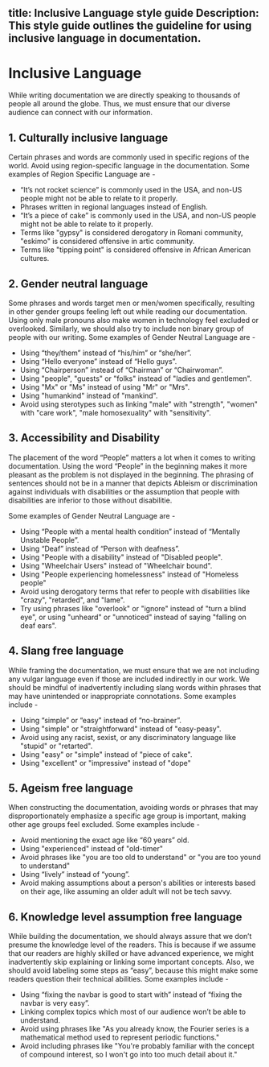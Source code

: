 title: Inclusive Language style guide
Description: This style guide outlines the guideline for using inclusive language in documentation.
---

# Inclusive Language

While writing documentation we are directly speaking to thousands of people all around the globe. 
Thus, we must ensure that our diverse audience can connect with our information. 

## 1. Culturally inclusive language

Certain phrases and words are commonly used in specific regions of the world. Avoid using region-specific language in the documentation. 
Some examples of Region Specific Language are -
- “It’s not rocket science” is commonly used in the USA, and non-US people might not be able to relate to it properly.
- Phrases written in regional languages instead of English.
- “It’s a piece of cake” is commonly used in the USA, and non-US people might not be able to relate to it properly.
- Terms like "gypsy" is considered derogatory in Romani community, "eskimo" is considered offensive in artic community.
- Terms like "tipping point" is considered offensive in African American cultures.

## 2. Gender neutral language

Some phrases and words target men or men/women specifically, resulting in other gender groups feeling left out while reading our documentation. Using only male pronouns also make women in technology feel excluded or overlooked.
Similarly, we should also try to include non binary group of people with our writing.
Some examples of Gender Neutral Language are -
- Using “they/them” instead of “his/him” or “she/her”.
- Using “Hello everyone” instead of “Hello guys”.
- Using “Chairperson” instead of “Chairman” or “Chairwoman”.
- Using "people", "guests" or "folks" instead of "ladies and gentlemen".
- Using "Mx" or "Ms" instead of using "Mr" or "Mrs".
- Using "humankind" instead of "mankind".
- Avoid using sterotypes such as linking "male" with "strength", "women" with "care work", "male homosexuality" with "sensitivity".

## 3. Accessibility and Disability 

The placement of the word “People” matters a lot when it comes to writing documentation. 
Using the word “People” in the beginning makes it more pleasant as the problem is not displayed in the beginning.
The phrasing of sentences should not be in a manner that depicts Ableism or discrimination against individuals with disabilities or 
the assumption that people with disabilities are inferior to those without disabilitie.

Some examples of Gender Neutral Language are -
- Using “People with a mental health condition” instead of “Mentally Unstable People”.
- Using “Deaf” instead of “Person with deafness”.
- Using "People with a disability" instead of "Disabled people".
- Using "Wheelchair Users" instead of "Wheelchair bound".
- Using "People experiencing homelessness" instead of "Homeless people"
- Avoid using derogatory terms that refer to people with disabilities like "crazy", "retarded", and "lame".
- Try using phrases like "overlook" or "ignore" instead of "turn a blind eye", or using "unheard" or "unnoticed" instead of saying "falling on deaf ears".

## 4. Slang free language 

While framing the documentation, we must ensure that we are not including any vulgar language even if those are 
included indirectly in our work. We should be mindful of inadvertently including slang words within phrases that may have unintended or inappropriate connotations.
Some examples include -
- Using “simple” or “easy" instead of “no-brainer”.
- Using "simple" or "straightforward" instead of "easy-peasy".
- Avoid using any racist, sexist, or any discriminatory language like "stupid" or "retarted".
- Using "easy" or "simple" instead of "piece of cake".
- Using "excellent" or "impressive" instead of "dope"

## 5. Ageism free language   

When constructing the documentation, avoiding words or phrases that may disproportionately emphasize a specific age group is important, making other age groups feel excluded.
Some examples include -
- Avoid mentioning the exact age like “60 years” old.
- Using "experienced" instead of "old-timer"
- Avoid phrases like "you are too old to understand" or "you are too yound to understand"
- Using “lively” instead of “young”.
- Avoid making assumptions about a person's abilities or interests based on their age, like assuming an older adult will not be tech savvy.

## 6. Knowledge level assumption free language

While building the documentation, we should always assure that we don’t presume the knowledge level of the readers. 
This is because if we assume that our readers are highly skilled or have advanced experience, 
we might inadvertently skip explaining or linking some important concepts. Also, we should avoid labeling some steps as “easy”, 
because this might make some readers question their technical abilities.
Some examples include -
- Using “fixing the navbar is good to start with” instead of “fixing the navbar is very easy”.
- Linking complex topics which most of our audience won’t be able to understand.
- Avoid using phrases like "As you already know, the Fourier series is a mathematical method used to represent periodic functions."
- Avoid including phrases like "You're probably familiar with the concept of compound interest, so I won't go into too much detail about it."
